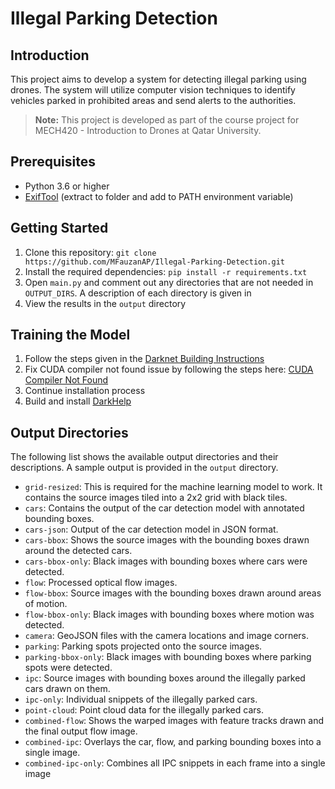 # Illegal Parking Detection

## Introduction
This project aims to develop a system for detecting illegal parking using drones. The system will utilize computer vision techniques to identify vehicles parked in prohibited areas and send alerts to the authorities.

> **Note:** This project is developed as part of the course project for MECH420 - Introduction to Drones at Qatar University.

## Prerequisites
- Python 3.6 or higher
- [ExifTool](https://exiftool.org/) (extract to folder and add to PATH environment variable)

## Getting Started
1. Clone this repository: `git clone https://github.com/MFauzanAP/Illegal-Parking-Detection.git`
2. Install the required dependencies: `pip install -r requirements.txt`
3. Open `main.py` and comment out any directories that are not needed in `OUTPUT_DIRS`. A description of each directory is given in [](#)
4. View the results in the `output` directory

## Training the Model

1. Follow the steps given in the [Darknet Building Instructions](https://github.com/hank-ai/darknet/tree/master?tab=readme-ov-file#windows-cmake-method)
2. Fix CUDA compiler not found issue by following the steps here: [CUDA Compiler Not Found](https://stackoverflow.com/questions/56636714/cuda-compile-problems-on-windows-cmake-error-no-cuda-toolset-found)
3. Continue installation process
4. Build and install [DarkHelp](https://github.com/stephanecharette/DarkHelp?tab=readme-ov-file#building-darkhelp-windows)

## Output Directories

The following list shows the available output directories and their descriptions. A sample output is provided in the `output` directory.

- `grid-resized`: This is required for the machine learning model to work. It contains the source images tiled into a 2x2 grid with black tiles.
- `cars`: Contains the output of the car detection model with annotated bounding boxes.
- `cars-json`: Output of the car detection model in JSON format.
- `cars-bbox`: Shows the source images with the bounding boxes drawn around the detected cars.
- `cars-bbox-only`: Black images with bounding boxes where cars were detected.
- `flow`: Processed optical flow images.
- `flow-bbox`: Source images with the bounding boxes drawn around areas of motion.
- `flow-bbox-only`: Black images with bounding boxes where motion was detected.
- `camera`: GeoJSON files with the camera locations and image corners.
- `parking`: Parking spots projected onto the source images.
- `parking-bbox-only`: Black images with bounding boxes where parking spots were detected.
- `ipc`: Source images with bounding boxes around the illegally parked cars drawn on them.
- `ipc-only`: Individual snippets of the illegally parked cars.
- `point-cloud`: Point cloud data for the illegally parked cars.
- `combined-flow`: Shows the warped images with feature tracks drawn and the final output flow image.
- `combined-ipc`: Overlays the car, flow, and parking bounding boxes into a single image.
- `combined-ipc-only`: Combines all IPC snippets in each frame into a single image
